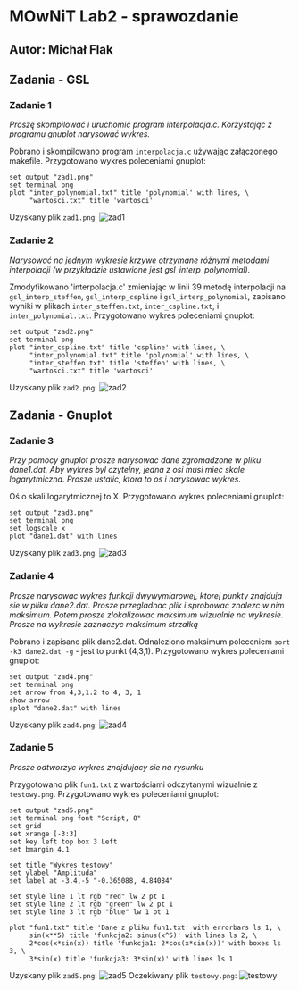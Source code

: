 # MOwNiT Lab2 - sprawozdanie
## Autor: Michał Flak 

## Zadania - GSL
### Zadanie 1
_Proszę skompilować i uruchomić program interpolacja.c. Korzystając z programu gnuplot narysować wykres._

Pobrano i skompilowano program `interpolacja.c` używając załączonego makefile. Przygotowano wykres poleceniami gnuplot:

```
set output "zad1.png"
set terminal png
plot "inter_polynomial.txt" title 'polynomial' with lines, \
     "wartosci.txt" title 'wartosci'
```

Uzyskany plik `zad1.png`:
![zad1]

### Zadanie 2
_Narysować na jednym wykresie krzywe otrzymane różnymi metodami interpolacji (w przykładzie ustawione jest gsl_interp_polynomial)._

Zmodyfikowano 'interpolacja.c' zmieniając w linii 39 metodę interpolacji na `gsl_interp_steffen`, `gsl_interp_cspline` i `gsl_interp_polynomial`, zapisano wyniki w plikach `inter_steffen.txt`, `inter_cspline.txt`, i `inter_polynomial.txt`. Przygotowano wykres poleceniami gnuplot:

```
set output "zad2.png"
set terminal png
plot "inter_cspline.txt" title 'cspline' with lines, \
     "inter_polynomial.txt" title 'polynomial' with lines, \
     "inter_steffen.txt" title 'steffen' with lines, \
     "wartosci.txt" title 'wartosci'
```

Uzyskany plik `zad2.png`:
![zad2]
## Zadania - Gnuplot
### Zadanie 3
_Przy pomocy gnuplot prosze narysowac dane zgromadzone w pliku dane1.dat. Aby wykres byl czytelny, jedna z osi musi miec skale logarytmiczna. Prosze ustalic, ktora to os i narysowac wykres._

Oś o skali logarytmicznej to X. Przygotowano wykres poleceniami gnuplot:

```
set output "zad3.png"
set terminal png
set logscale x 
plot "dane1.dat" with lines
```

Uzyskany plik `zad3.png`:
![zad3]
### Zadanie 4
_Prosze narysowac wykres funkcji dwywymiarowej, ktorej punkty znajduja sie w pliku dane2.dat. Prosze przegladnac plik i sprobowac znalezc w nim maksimum. Potem prosze zlokalizowac maksimum wizualnie na wykresie. Prosze na wykresie zaznaczyc maksimum strzałką_

Pobrano i zapisano plik dane2.dat. Odnaleziono maksimum poleceniem `sort -k3 dane2.dat -g` - jest to punkt (4,3,1). Przygotowano wykres poleceniami gnuplot:

```
set output "zad4.png"
set terminal png
set arrow from 4,3,1.2 to 4, 3, 1
show arrow
splot "dane2.dat" with lines
```

Uzyskany plik `zad4.png`:
![zad4]
### Zadanie 5
_Prosze odtworzyc wykres znajdujacy sie na rysunku_

Przygotowano plik `fun1.txt` z wartościami odczytanymi wizualnie z `testowy.png`. Przygotowano wykres poleceniami gnuplot:

```
set output "zad5.png"
set terminal png font "Script, 8"
set grid
set xrange [-3:3]
set key left top box 3 Left
set bmargin 4.1

set title "Wykres testowy" 
set ylabel "Amplituda" 
set label at -3.4,-5 "-0.365088, 4.84084" 

set style line 1 lt rgb "red" lw 2 pt 1
set style line 2 lt rgb "green" lw 2 pt 1
set style line 3 lt rgb "blue" lw 1 pt 1

plot "fun1.txt" title 'Dane z pliku fun1.txt' with errorbars ls 1, \
     sin(x**5) title 'funkcja2: sinus(x^5)' with lines ls 2, \
     2*cos(x*sin(x)) title 'funkcja1: 2*cos(x*sin(x))' with boxes ls 3, \
     3*sin(x) title 'funkcja3: 3*sin(x)' with lines ls 1
```

Uzyskany plik `zad5.png`:
![zad5]
Oczekiwany plik `testowy.png`:
![testowy]

[zad1]: zad1.png
[zad2]: zad2.png
[zad3]: zad3.png
[zad4]: zad4.png
[zad5]: zad5.png
[testowy]: testowy.png